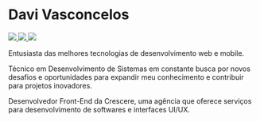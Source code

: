 # Davi Vasconcelos
<div style="display: inline-block"> 

<a href="https://www.linkedin.com/in/davi-dev/" target="_blank">
  <img src="https://img.shields.io/badge/-LinkedIn-6e2dbd?style=flat-square&logo=linkedin&logoColor=white" target="_blank">
</a> 
<a href="mailto:davivasconcelossouza7@gmail.com" target="_blank">
  <img src="https://img.shields.io/badge/-davivasconcelossouza7@gmail.com-6e2dbd?style=flat-square&logo=gmail&logoColor=white" target="_blank">
</a> 
<a href="https://www.workana.com/freelancer/1cc41fc99a51f3835fc5be25e88848ea" target="_blank">
  <img src="https://img.shields.io/badge/-Crescere-6e2dbd?style=flat-squaree&logo=workana&logoColor=white" target="_blank">
</a> 
</div>

Entusiasta das melhores tecnologias de desenvolvimento web e mobile.

Técnico em Desenvolvimento de Sistemas em constante busca por novos desafios e oportunidades para expandir meu conhecimento e contribuir para projetos inovadores. 

Desenvolvedor Front-End da Crescere, uma agência que oferece serviços para desenvolvimento de softwares e interfaces UI/UX.







